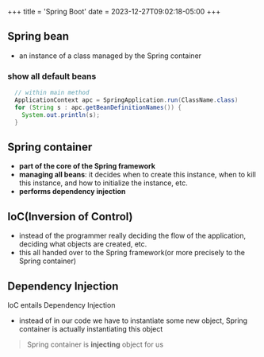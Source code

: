 +++
title = 'Spring Boot'
date = 2023-12-27T09:02:18-05:00
+++

## Spring bean
- an instance of a class managed by the Spring container

### show all default beans
```java
  // within main method
  ApplicationContext apc = SpringApplication.run(ClassName.class)
  for (String s : apc.getBeanDefinitionNames()) {
    System.out.println(s);
  }
```

## Spring container
- **part of the core of the Spring framework**
- **managing all beans**: it decides when to create this instance, when to kill this instance, and how to initialize the instance, etc.
- **performs dependency injection**

## IoC(Inversion of Control)
- instead of the programmer really deciding the flow of the application, deciding what objects are created, etc. 
- this all handed over to the Spring framework(or more precisely to the Spring container)

## Dependency Injection
IoC entails Dependency Injection

- instead of in our code we have to instantiate some new object, Spring container is actually instantiating this object

> Spring container is **injecting** object for us
